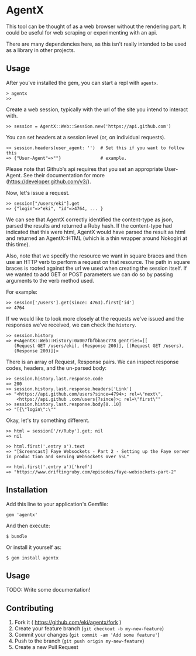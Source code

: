 # AgentX

This tool can be thought of as a web browser without the rendering part.  It
could be useful for web scraping or experimenting with an api.

There are many dependencies here, as this isn't really intended to be used as a
library in other projects.

## Usage

After you've installed the gem, you can start a repl with `agentx`.

    > agentx
    >>

Create a web session, typically with the url of the site you intend to interact
with.

    >> session = AgentX::Web::Session.new('https://api.github.com')

You can set headers at a session level (or, on individual requests).

    >> session.headers(user_agent: '')  # Set this if you want to follow this
    => {"User-Agent"=>""}               # example.

Please note that Github's api requires that you set an appropriate User-Agent.
See their documentation for more (https://developer.github.com/v3/).

Now, let's issue a request.

    >> session["/users/eki"].get
    => {"login"=>"eki", "id"=>4764, ... }

We can see that AgentX correctly identified the content-type as json, parsed
the results and returned a Ruby hash.  If the content-type had indicated that
this were html, AgentX would have parsed the result as html and returned an
AgentX::HTML (which is a thin wrapper around Nokogiri at this time).

Also, note that we specify the resource we want in square braces and then use
an HTTP verb to perform a request on that resource.  The path in square braces
is rooted against the url we used when creating the session itself.  If we
wanted to add GET or POST parameters we can do so by passing arguments to the
verb method used.

For example:

    >> session['/users'].get(since: 4763).first['id']
    => 4764

If we would like to look more closely at the requests we've issued and the
responses we've received, we can check the `history`.

    >> session.history
    => #<AgentX::Web::History:0x007fbfbba6c778 @entries=[[
       (Request GET /users/eki), (Response 200)], [(Request GET /users), 
       (Response 200)]]>

There is an array of Request, Response pairs.  We can inspect response codes,
headers, and the un-parsed body:

    >> session.history.last.response.code
    => 200
    >> session.history.last.response.headers['Link']
    => "<https://api.github.com/users?since=4794>; rel=\"next\",
        <https://api.github .com/users{?since}>; rel=\"first\""
    >> session.history.last.response.body[0..10]
    => "[{\"login\":\""

Okay, let's try something different.

    >> html = session['/r/Ruby'].get; nil
    => nil

    >> html.first('.entry a').text
    => "[Screencast] Faye Websockets - Part 2 - Setting up the Faye server in produc tion and serving WebSockets over SSL"

    >> html.first('.entry a')['href']
    => "https://www.driftingruby.com/episodes/faye-websockets-part-2"


## Installation

Add this line to your application's Gemfile:

    gem 'agentx'

And then execute:

    $ bundle

Or install it yourself as:

    $ gem install agentx

## Usage

TODO: Write some documentation!

## Contributing

1. Fork it ( https://github.com/eki/agentx/fork )
2. Create your feature branch (`git checkout -b my-new-feature`)
3. Commit your changes (`git commit -am 'Add some feature'`)
4. Push to the branch (`git push origin my-new-feature`)
5. Create a new Pull Request


